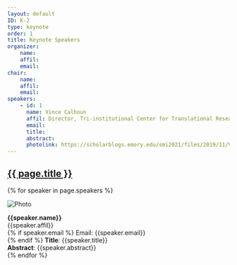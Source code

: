 ```yaml
---
layout: default
ID: K-2
type: keynote
order: 1
title: Keynote Speakers
organizer:
    name: 
    affil: 
    email: 
chair:
    name: 
    affil: 
    email: 
speakers:
    - id: 1
      name: Vince Calhoun
      affil: Director, Tri-institutional Center for Translational Research in Neuroimaging and Data Science
      email: 
      title: 
      abstract:  
      photolink: https://scholarblogs.emory.edu/smi2021/files/2019/11/VinceCalhoun.jpg
---
```




  <h2>
    <a href="{{ page.url | prepend: site.relative_url }}">
      {{ page.title }}
    </a>
  </h2>



  {% for speaker in page.speakers %}
  
  ![Photo]({{speaker.photolink}})
  
  <b>{{speaker.name}}</b><br/>
    {{speaker.affil}} <br/> 
  {% if speaker.email %}
  Email: {{speaker.email}} <br/> 
  {% endif %}
  <b>Title</b>: {{speaker.title}} <br/>
  <b>Abstract</b>: {{speaker.abstract}} <br/>
  {% endfor %}

